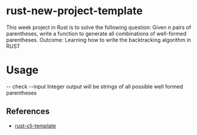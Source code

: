 # rust-new-project-template
This week project in Rust is to solve the following question:
Given n pairs of parentheses, write a function to generate all combinations of well-formed parentheses.
Outcome: Learning how to write the backtracking algorithm in RUST

# Usage
-- check --input Integer output will be strings of all possible well formed parentheses 
## References

* [rust-cli-template](https://github.com/kbknapp/rust-cli-template)
